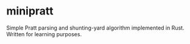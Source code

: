 # minipratt

Simple Pratt parsing and shunting-yard algorithm implemented in Rust.
Written for learning purposes.
